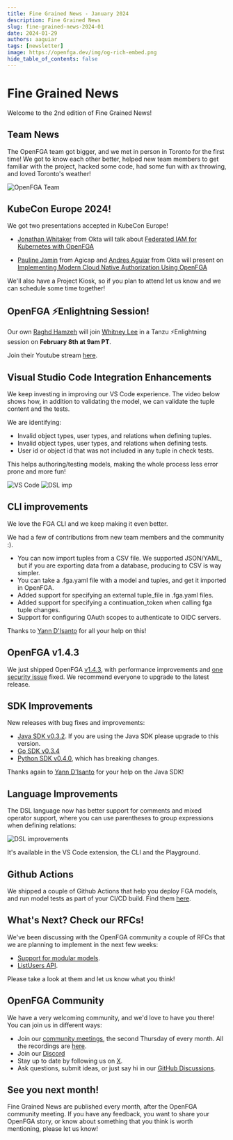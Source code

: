```yaml
---
title: Fine Grained News - January 2024
description: Fine Grained News
slug: fine-grained-news-2024-01
date: 2024-01-29
authors: aaguiar
tags: [newsletter]
image: https://openfga.dev/img/og-rich-embed.png
hide_table_of_contents: false
---
```

# Fine Grained News

Welcome to the 2nd edition of Fine Grained News! 

## Team News

The OpenFGA team got bigger, and we met in person in Toronto for the first time! We got to know each other better, helped new team members to get familiar with the project, hacked some code, had some fun with ax throwing, and loved Toronto's weather!

![OpenFGA Team](../static/img/blog/fgn-2024-01-team.png)

## KubeCon Europe 2024!

We got two presentations accepted in KubeCon Europe! 

- [Jonathan Whitaker](https://www.linkedin.com/in/jonathan-whitaker-5a8b2484/) from Okta will talk about [Federated IAM for Kubernetes with OpenFGA](https://kccnceu2024.sched.com/event/1YeQD)

- [Pauline Jamin](https://www.linkedin.com/in/paulinejamin/) from Agicap and [Andres Aguiar](https://www.linkedin.com/in/aaguiar/) from Okta will present on [Implementing Modern Cloud Native Authorization Using OpenFGA](https://colocatedeventseu2024.sched.com/event/1YFhM/implementing-modern-cloud-native-authorization-using-openfga-andres-aguiar-okta-pauline-jamin-agicap)

We'll also have a Project Kiosk, so if you plan to attend let us know and we can schedule some time together!

## OpenFGA ⚡️Enlightning Session!

Our own [Raghd Hamzeh](https://www.linkedin.com/in/raghdhamzeh/) will join [Whitney Lee](https://twitter.com/wiggitywhitney) in a Tanzu ⚡️Enlightning session on **February 8th at 9am PT**.

Join their Youtube stream [here](https://www.youtube.com/watch?v=yTgtAzhvC28).

## Visual Studio Code Integration Enhancements

We keep investing in improving our VS Code experience. The video below shows how, in addition to validating the model, we can validate the tuple content and the tests. 

We are identifying:

- Invalid object types, user types, and relations when defining tuples.
- Invalid object types, user types, and relations when defining tests.
- User id or object id that was not included in any tuple in check tests.

This helps authoring/testing models, making the whole process less error prone and more fun!

![VS Code](../static/img/blog/fgn-2024-01-vscode.gif)
![DSL imp](../static/img/blog/fgn-2023-12-language.png)

## CLI improvements

We love the FGA CLI and we keep making it even better. 

We had a few of contributions from new team members and the community :).

- You can now import tuples from a CSV file. We supported JSON/YAML, but if you are exporting data from a database, producing to CSV is way simpler. 
- You can take a .fga.yaml file with a model and tuples, and get it imported in OpenFGA.
- Added support for specifying an external tuple_file in .fga.yaml files.
- Added support for specifying a continuation_token when calling fga tuple changes.
- Support for configuring OAuth scopes to authenticate to OIDC servers.

Thanks to [Yann D'Isanto](https://github.com/le-yams) for all your help on this!

## OpenFGA v1.4.3

We just shipped OpenFGA [v1.4.3](https://github.com/openfga/openfga/releases/tag/v1.4.3), with performance improvements and [one security issue](https://github.com/openfga/openfga/security/advisories/GHSA-rxpw-85vw-fx87) fixed. We recommend everyone to upgrade to the latest release.

## SDK Improvements 

New releases with bug fixes and improvements:

- [Java SDK v0.3.2](https://github.com/openfga/java-sdk/releases/tag/v0.3.2). If you are using the Java SDK please upgrade to this version.
- [Go SDK v0.3.4](https://github.com/openfga/go-sdk/releases/tag/v0.3.4)
- [Python SDK v0.4.0](https://github.com/openfga/python-sdk/releases/tag/v0.4.0), which has breaking changes.

Thanks again to [Yann D'Isanto](https://github.com/le-yams) for your help on the Java SDK!

## Language Improvements

The DSL language now has better support for comments and mixed operator support, where you can use parentheses to group expressions when defining relations:

![DSL improvements](../static/img/blog/fgn-2023-12-language.png)

It's available in the VS Code extension, the CLI and the Playground.

## Github Actions

We shipped a couple of Github Actions that help you deploy FGA models, and run model tests as part of your CI/CD build. Find them [here](https://github.com/marketplace?query=openfga).

## What's Next? Check our RFCs!

We've been discussing with the OpenFGA community a couple of RFCs that we are planning to implement in the next few weeks:

- [Support for modular models](https://github.com/openfga/rfcs/pull/14).
- [ListUsers API](https://github.com/openfga/rfcs/pull/15).

Please take a look at them and let us know what you think!

## OpenFGA Community 

We have a very welcoming community, and we'd love to have you there! You can join us in different ways:

- Join our [community meetings](https://github.com/openfga/community/blob/main/community-meetings.md), the second Thursday of every month. All the recordings are [here](https://www.youtube.com/@OpenFGA).
- Join our [Discord](https://discord.gg/8naAwJfWN6)
- Stay up to date by following us on [X](https://twitter.com/openfga).
- Ask questions, submit ideas, or just say hi in our [GitHub Discussions](https://github.com/orgs/openfga/discussions).

## See you next month!

Fine Grained News are published every month, after the OpenFGA community meeting. If you have any feedback, you want to share your OpenFGA story, or know about something that you think is worth mentioning, please let us know!
